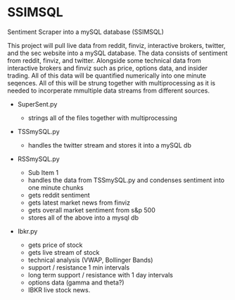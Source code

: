 # SSIMSQL
Sentiment Scraper into a mySQL database (SSIMSQL)

This project will pull live data from reddit, finviz, interactive brokers, 
twitter, and the sec website into a mySQL database. The data consists of
sentiment from reddit, finviz, and twitter. Alongside some technical data 
from interactive brokers and finviz such as price, options data, and insider
trading. All of this data will be quantified numerically into one minute 
seqences. All of this will be strung together with multiprocessing as
it is needed to incorperate mmultiple data streams from different sources.

- SuperSent.py
  - strings all of the files together with multiprocessing


- TSSmySQL.py
  - handles the twitter stream and stores it into a mySQL db

- RSSmySQL.py
  - Sub Item 1
  - handles the data from TSSmySQL.py and condenses sentiment into
    one minute chunks
  - gets reddit sentiment
  - gets latest market news from finviz
  - gets overall market sentiment from s&p 500
  - stores all of the above into a mysql db
            
- Ibkr.py
    - gets price of stock
    - gets live stream of stock
    - technical analysis (VWAP, Bollinger Bands)
    - support / resistance 1 min intervals
    - long term support / resistance with 1 day intervals
    - options data (gamma and theta?)
    - IBKR live stock news.

